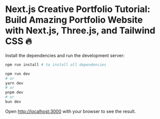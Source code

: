 # Next.js Creative Portfolio Tutorial: Build Amazing Portfolio Website with Next.js, Three.js, and Tailwind CSS 🔥

Install the dependencies and run the development server:

```bash
npm run install # to install all dependencies

npm run dev
# or
yarn dev
# or
pnpm dev
# or
bun dev
```

Open [http://localhost:3000](http://localhost:3000) with your browser to see the result.

